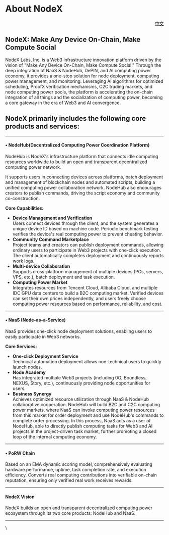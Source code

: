 # About NodeX

<p align="right"><a href="https://docs.node-x.xyz/">中文</a></p>

## NodeX: Make Any Device On-Chain, Make Compute Social

NodeX Labs, Inc. is a Web3 infrastructure innovation platform driven by the vision of "Make Any Device On-Chain, Make Compute Social." Through the deep integration of NaaS & NodeHub, DePIN, and AI computing power economy, it provides a one-stop solution for node deployment, computing power management, and monitoring. Leveraging AI algorithms for optimized scheduling, ProofX verification mechanisms, C2C trading markets, and node computing power pools, the platform is accelerating the on-chain integration of all things and the socialization of computing power, becoming a core gateway in the era of Web3 and AI convergence.



## NodeX primarily includes the following core products and services:

***

#### • **NodeHub**(Decentralized Computing Power Coordination Platform)

NodeHub is NodeX's infrastructure platform that connects idle computing resources worldwide to build an open and transparent decentralized computing power network.

It supports users in connecting devices across platforms, batch deployment and management of blockchain nodes and automated scripts, building a unified computing power collaboration network. NodeHub also encourages creators to publish commands, driving the script economy and community co-construction.

**Core Capabilities:**

* **Device Management and Verification**\
  Users connect devices through the client, and the system generates a unique device ID based on machine code. Periodic benchmark testing verifies the device's real computing power to prevent cheating behavior.
* **Community Command Marketplace**\
  Project teams and creators can publish deployment commands, allowing ordinary users to participate in Web3 projects with one-click execution. The client automatically completes deployment and continuously reports work logs.
* **Multi-device Collaboration**\
  Supports cross-platform management of multiple devices (PCs, servers, VPS, etc.), batch deployment and task execution.
* **Computing Power Market**\
  Integrates resources from Tencent Cloud, Alibaba Cloud, and multiple IDC GPU data centers to build a B2C computing market. Verified devices can set their own prices independently, and users freely choose computing power resources based on performance, reliability, and cost.

***

#### • **NaaS (Node-as-a-Service)**

NaaS provides one-click node deployment solutions, enabling users to easily participate in Web3 networks.

**Core Services:**

* **One-click Deployment Service**\
  Technical automation deployment allows non-technical users to quickly launch nodes.
* **Node Academy**\
  Has integrated multiple Web3 projects (including 0G, Boundless, NEXUS, Story, etc.), continuously providing node opportunities for users.
* **Business Synergy**\
  Achieves optimized resource utilization through NaaS & NodeHub collaborative cooperation. NodeHub will build B2C and C2C computing power markets, where NaaS can invoke computing power resources from this market for order deployment and use NodeHub's commands to complete order processing. In this process, NaaS acts as a user of NodeHub, able to directly publish computing tasks for Web3 and AI projects in the project-driven task market, further promoting a closed loop of the internal computing economy.

***

#### • **PoRW Chain**

Based on an EMA dynamic scoring model, comprehensively evaluating hardware performance, uptime, task completion rate, and execution efficiency. Converts real computing contributions into verifiable on-chain reputation, ensuring only verified real work receives rewards.

***

#### **NodeX Vision**

NodeX builds an open and transparent decentralized computing power ecosystem through its two core products: NodeHub and NaaS.

***

\
